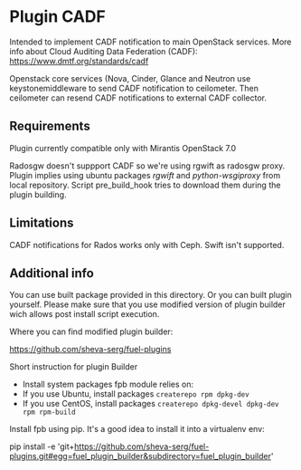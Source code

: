 Plugin CADF
============
Intended to implement CADF notification to main OpenStack services.
More info about Cloud Auditing Data Federation (CADF):
https://www.dmtf.org/standards/cadf

Openstack core services (Nova, Cinder, Glance and Neutron use
keystonemiddleware to send CADF notification to ceilometer.
Then ceilometer can resend CADF notifications to external CADF collector.


Requirements
------------
Plugin currently compatible only with Mirantis OpenStack 7.0

Radosgw doesn't suppport CADF so we're using rgwift as radosgw proxy.
Plugin implies using ubuntu packages *rgwift* and *python-wsgiproxy* from local repository.
Script pre_build_hook tries to download them during the plugin building.


Limitations
-----------
CADF notifications for Rados works only with Ceph.
Swift isn't supported.


Additional info
-----------

You can use built package provided in this directory. Or you can built plugin yourself. Please make sure that you use modified version
of plugin builder wich allows post install script execution.

Where you can find modified plugin builder:

https://github.com/sheva-serg/fuel-plugins

Short instruction for plugin Builder

  - Install system packages fpb module relies on:
  - If you use Ubuntu, install packages `createrepo rpm dpkg-dev`
  - If you use CentOS, install packages `createrepo dpkg-devel dpkg-dev rpm rpm-build`

Install fpb using pip. It's a good idea to install it into a virtualenv env:

pip install -e 'git+https://github.com/sheva-serg/fuel-plugins.git#egg=fuel_plugin_builder&subdirectory=fuel_plugin_builder'



